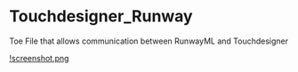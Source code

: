 # Touchdesigner_Runway
Toe File that allows communication between RunwayML and Touchdesigner

[!screenshot.png](screenshot.png)

